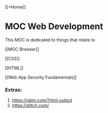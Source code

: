 [[+Home]]

# MOC Web Development
This MOC is dedicated to things that relate to


[[MOC Browser]]

[[CSS]]

[[HTML]]


[[Web App Security Fundamentals]]



### Extras:
1. https://jsbin.com/?html,output
2. https://glitch.com/

